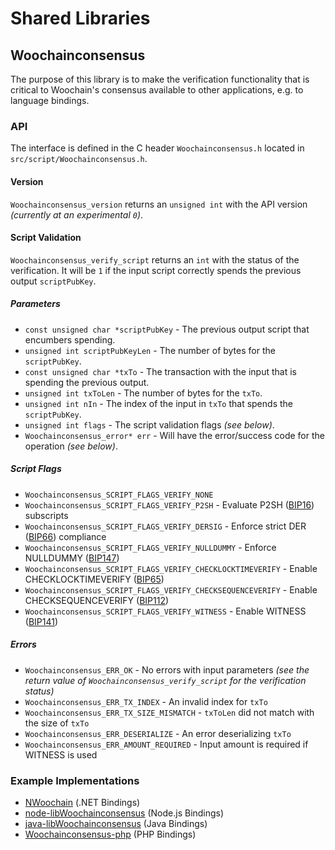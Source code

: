 Shared Libraries
================

## Woochainconsensus

The purpose of this library is to make the verification functionality that is critical to Woochain's consensus available to other applications, e.g. to language bindings.

### API

The interface is defined in the C header `Woochainconsensus.h` located in  `src/script/Woochainconsensus.h`.

#### Version

`Woochainconsensus_version` returns an `unsigned int` with the API version *(currently at an experimental `0`)*.

#### Script Validation

`Woochainconsensus_verify_script` returns an `int` with the status of the verification. It will be `1` if the input script correctly spends the previous output `scriptPubKey`.

##### Parameters
- `const unsigned char *scriptPubKey` - The previous output script that encumbers spending.
- `unsigned int scriptPubKeyLen` - The number of bytes for the `scriptPubKey`.
- `const unsigned char *txTo` - The transaction with the input that is spending the previous output.
- `unsigned int txToLen` - The number of bytes for the `txTo`.
- `unsigned int nIn` - The index of the input in `txTo` that spends the `scriptPubKey`.
- `unsigned int flags` - The script validation flags *(see below)*.
- `Woochainconsensus_error* err` - Will have the error/success code for the operation *(see below)*.

##### Script Flags
- `Woochainconsensus_SCRIPT_FLAGS_VERIFY_NONE`
- `Woochainconsensus_SCRIPT_FLAGS_VERIFY_P2SH` - Evaluate P2SH ([BIP16](https://github.com/Woochain/bips/blob/master/bip-0016.mediawiki)) subscripts
- `Woochainconsensus_SCRIPT_FLAGS_VERIFY_DERSIG` - Enforce strict DER ([BIP66](https://github.com/Woochain/bips/blob/master/bip-0066.mediawiki)) compliance
- `Woochainconsensus_SCRIPT_FLAGS_VERIFY_NULLDUMMY` - Enforce NULLDUMMY ([BIP147](https://github.com/Woochain/bips/blob/master/bip-0147.mediawiki))
- `Woochainconsensus_SCRIPT_FLAGS_VERIFY_CHECKLOCKTIMEVERIFY` - Enable CHECKLOCKTIMEVERIFY ([BIP65](https://github.com/Woochain/bips/blob/master/bip-0065.mediawiki))
- `Woochainconsensus_SCRIPT_FLAGS_VERIFY_CHECKSEQUENCEVERIFY` - Enable CHECKSEQUENCEVERIFY ([BIP112](https://github.com/Woochain/bips/blob/master/bip-0112.mediawiki))
- `Woochainconsensus_SCRIPT_FLAGS_VERIFY_WITNESS` - Enable WITNESS ([BIP141](https://github.com/Woochain/bips/blob/master/bip-0141.mediawiki))

##### Errors
- `Woochainconsensus_ERR_OK` - No errors with input parameters *(see the return value of `Woochainconsensus_verify_script` for the verification status)*
- `Woochainconsensus_ERR_TX_INDEX` - An invalid index for `txTo`
- `Woochainconsensus_ERR_TX_SIZE_MISMATCH` - `txToLen` did not match with the size of `txTo`
- `Woochainconsensus_ERR_DESERIALIZE` - An error deserializing `txTo`
- `Woochainconsensus_ERR_AMOUNT_REQUIRED` - Input amount is required if WITNESS is used

### Example Implementations
- [NWoochain](https://github.com/NicolasDorier/NWoochain/blob/master/NWoochain/Script.cs#L814) (.NET Bindings)
- [node-libWoochainconsensus](https://github.com/bitpay/node-libWoochainconsensus) (Node.js Bindings)
- [java-libWoochainconsensus](https://github.com/dexX7/java-libWoochainconsensus) (Java Bindings)
- [Woochainconsensus-php](https://github.com/Bit-Wasp/Woochainconsensus-php) (PHP Bindings)
